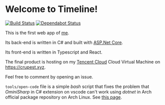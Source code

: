 # Welcome to Timeline!

[![Build Status](https://dev.azure.com/crupest-web/Timeline/_apis/build/status/crupest.Timeline?branchName=master)](https://dev.azure.com/crupest-web/Timeline/_build/latest?definitionId=7&branchName=master)
[![Dependabot Status](https://api.dependabot.com/badges/status?host=github&repo=crupest/Timeline)](https://dependabot.com)

This is the first web app of [me](https://github.com/crupest).

Its back-end is written in C# and built with [ASP.Net Core](https://github.com/dotnet/aspnetcore).

Its front-end is written in Typescript and React.

The final product is hosting on my [Tencent Cloud](https://cloud.tencent.com/) Cloud Virtual Machine on https://crupest.xyz.

Feel free to comment by opening an issue.

`tools/open-code` file is a simple _bash_ script that fixes the problem that _OminiSharp_ in C# extension on vscode can't work using _dotnet_ in Arch official package repository on Arch Linux. See [this page](https://bugs.archlinux.org/task/60903).

